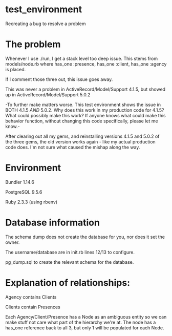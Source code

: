 # test_environment
Recreating a bug to resolve a problem

# The problem
Whenever I use ./run, I get a stack level too deep issue. This stems from models/node.rb where has_one :presence, has_one :client, has_one :agency is placed.

If I comment those three out, this issue goes away.

This was never a problem in ActiveRecord/Model/Support 4.1.5, but showed up in ActiveRecord/Model/Support 5.0.2

-To further make matters worse. This test environment shows the issue in BOTH 4.1.5 *AND* 5.0.2. Why does this work in my production code for 4.1.5? What could possibly make this work? If anyone knows what could make this behavior function, without changing this code specifically, please let me know.-

After clearing out all my gems, and reinstalling versions 4.1.5 and 5.0.2 of the three gems, the old version works again - like my actual production code does. I'm not sure what caused the mishap along the way.

# Environment
Bundler 1.14.6

PostgreSQL 9.5.6

Ruby 2.3.3 (using rbenv)

# Database information
The schema dump does not create the database for you, nor does it set the owner.

The username/database are in init.rb lines 12/13 to configure.

pg_dump.sql to create the relevant schema for the database.

# Explanation of relationships:

Agency contains Clients

Clients contain Presences

Each Agency/Client/Presence has a Node as an ambiguous entity so we can make stuff not care what part of the hierarchy we're at. The node has a has_one reference back to all 3, but only 1 will be populated for each Node.

